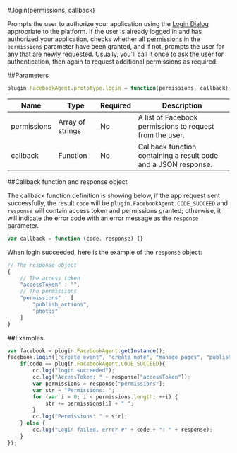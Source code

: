 #.login(permissions, callback)

Prompts the user to authorize your application using the [Login Dialog](http://developers.facebook.com/docs/facebook-login/) appropriate to the platform. If the user is already logged in and has authorized your application, checks whether all [permissions](http://developers.facebook.com/docs/reference/login/#permissions) in the `permissions` parameter have been granted, and if not, prompts the user for any that are newly requested. Usually, you'll call it once to ask the user for authentication, then again to request additional permissions as required.

##Parameters

```javascript
plugin.FacebookAgent.prototype.login = function(permissions, callback){}
```

|Name|Type|Required|Description|
|----|----|--------|-----------|
|permissions|Array of strings|No|A list of Facebook permissions to request from the user.|
|callback|Function|No|Callback function containing a result code and a JSON response.|

##Callback function and response object

The callback function definition is showing below, if the app request sent successfully, the result `code` will be `plugin.FacebookAgent.CODE_SUCCEED` and `response` will contain access token and permissions granted; otherwise, it will indicate the error code with an error message as the `response` parameter.

```javascript
var callback = function (code, response) {}
```

When login succeeded, here is the example of the `response` object:

```javascript
// The response object 
{
    // The access token
    "accessToken" : "",
    // The permissions
    "permissions" : [
        "publish_actions",
        "photos"
    ]
}
```

##Examples

```javascript
var facebook = plugin.FacebookAgent.getInstance();
facebook.login(["create_event", "create_note", "manage_pages", "publish_actions"], function(code, response){
    if(code == plugin.FacebookAgent.CODE_SUCCEED){
        cc.log("login succeeded");
        cc.log("AccessToken: " + response["accessToken"]);
        var permissions = response["permissions"];
        var str = "Permissions: ";
        for (var i = 0; i < permissions.length; ++i) {
            str += permissions[i] + " ";
        }
        cc.log("Permissions: " + str);
    } else {
        cc.log("Login failed, error #" + code + ": " + response);
    }
});
```
